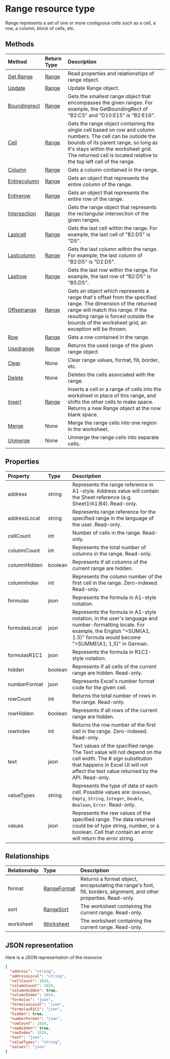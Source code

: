 # Range resource type

Range represents a set of one or more contiguous cells such as a cell, a row, a column, block of cells, etc.


## Methods

| Method		   | Return Type	|Description|
|:---------------|:--------|:----------|
|[Get Range](../api/range_get.md) | [Range](range.md) |Read properties and relationships of range object.|
|[Update](../api/range_update.md) | [Range](range.md)	|Update Range object. |
|[Boundingrect](../api/range_boundingrect.md)|[Range](range.md)|Gets the smallest range object that encompasses the given ranges. For example, the GetBoundingRect of "B2:C5" and "D10:E15" is "B2:E16".|
|[Cell](../api/range_cell.md)|[Range](range.md)|Gets the range object containing the single cell based on row and column numbers. The cell can be outside the bounds of its parent range, so long as it's stays within the worksheet grid. The returned cell is located relative to the top left cell of the range.|
|[Column](../api/range_column.md)|[Range](range.md)|Gets a column contained in the range.|
|[Entirecolumn](../api/range_entirecolumn.md)|[Range](range.md)|Gets an object that represents the entire column of the range.|
|[Entirerow](../api/range_entirerow.md)|[Range](range.md)|Gets an object that represents the entire row of the range.|
|[Intersection](../api/range_intersection.md)|[Range](range.md)|Gets the range object that represents the rectangular intersection of the given ranges.|
|[Lastcell](../api/range_lastcell.md)|[Range](range.md)|Gets the last cell within the range. For example, the last cell of "B2:D5" is "D5".|
|[Lastcolumn](../api/range_lastcolumn.md)|[Range](range.md)|Gets the last column within the range. For example, the last column of "B2:D5" is "D2:D5".|
|[Lastrow](../api/range_lastrow.md)|[Range](range.md)|Gets the last row within the range. For example, the last row of "B2:D5" is "B5:D5".|
|[Offsetrange](../api/range_offsetrange.md)|[Range](range.md)|Gets an object which represents a range that's offset from the specified range. The dimension of the returned range will match this range. If the resulting range is forced outside the bounds of the worksheet grid, an exception will be thrown.|
|[Row](../api/range_row.md)|[Range](range.md)|Gets a row contained in the range.|
|[Usedrange](../api/range_usedrange.md)|[Range](range.md)|Returns the used range of the given range object.|
|[Clear](../api/range_clear.md)|None|Clear range values, format, fill, border, etc.|
|[Delete](../api/range_delete.md)|None|Deletes the cells associated with the range.|
|[Insert](../api/range_insert.md)|[Range](range.md)|Inserts a cell or a range of cells into the worksheet in place of this range, and shifts the other cells to make space. Returns a new Range object at the now blank space.|
|[Merge](../api/range_merge.md)|None|Merge the range cells into one region in the worksheet.|
|[Unmerge](../api/range_unmerge.md)|None|Unmerge the range cells into separate cells.|

## Properties
| Property	   | Type	|Description|
|:---------------|:--------|:----------|
|address|string|Represents the range reference in A1-style. Address value will contain the Sheet reference (e.g. Sheet1!A1:B4). Read-only.|
|addressLocal|string|Represents range reference for the specified range in the language of the user. Read-only.|
|cellCount|int|Number of cells in the range. Read-only.|
|columnCount|int|Represents the total number of columns in the range. Read-only.|
|columnHidden|boolean|Represents if all columns of the current range are hidden.|
|columnIndex|int|Represents the column number of the first cell in the range. Zero-indexed. Read-only.|
|formulas|json|Represents the formula in A1-style notation.|
|formulasLocal|json|Represents the formula in A1-style notation, in the user's language and number-formatting locale.  For example, the English "=SUM(A1, 1.5)" formula would become "=SUMME(A1; 1,5)" in German.|
|formulasR1C1|json|Represents the formula in R1C1-style notation.|
|hidden|boolean|Represents if all cells of the current range are hidden. Read-only.|
|numberFormat|json|Represents Excel's number format code for the given cell.|
|rowCount|int|Returns the total number of rows in the range. Read-only.|
|rowHidden|boolean|Represents if all rows of the current range are hidden.|
|rowIndex|int|Returns the row number of the first cell in the range. Zero-indexed. Read-only.|
|text|json|Text values of the specified range. The Text value will not depend on the cell width. The # sign substitution that happens in Excel UI will not affect the text value returned by the API. Read-only.|
|valueTypes|string|Represents the type of data of each cell. Possible values are: `Unknown`, `Empty`, `String`, `Integer`, `Double`, `Boolean`, `Error`. Read-only.|
|values|json|Represents the raw values of the specified range. The data returned could be of type string, number, or a boolean. Cell that contain an error will return the error string.|

## Relationships
| Relationship | Type	|Description|
|:---------------|:--------|:----------|
|format|[RangeFormat](rangeformat.md)|Returns a format object, encapsulating the range's font, fill, borders, alignment, and other properties. Read-only.|
|sort|[RangeSort](rangesort.md)|The worksheet containing the current range. Read-only.|
|worksheet|[Worksheet](worksheet.md)|The worksheet containing the current range. Read-only.|

## JSON representation

Here is a JSON representation of the resource.

<!-- {
  "blockType": "resource",
  "optionalProperties": [

  ],
  "@odata.type": "microsoft.graph.range"
}-->

```json
{
  "address": "string",
  "addressLocal": "string",
  "cellCount": 1024,
  "columnCount": 1024,
  "columnHidden": true,
  "columnIndex": 1024,
  "formulas": "json",
  "formulasLocal": "json",
  "formulasR1C1": "json",
  "hidden": true,
  "numberFormat": "json",
  "rowCount": 1024,
  "rowHidden": true,
  "rowIndex": 1024,
  "text": "json",
  "valueTypes": "string",
  "values": "json"
}

```

<!-- uuid: 8fcb5dbc-d5aa-4681-8e31-b001d5168d79
2015-10-25 14:57:30 UTC -->
<!-- {
  "type": "#page.annotation",
  "description": "Range resource",
  "keywords": "",
  "section": "documentation",
  "tocPath": ""
}-->